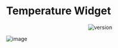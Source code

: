 # Temperature Widget

<p align="center">
  <a style="text-decoration:none"#" target="_blank">
   <img src="https://img.shields.io/badge/Under%20Development-grey" alt="version" />
 </a>
</p>

![image](https://user-images.githubusercontent.com/37962354/83829983-bf74ad00-a6a9-11ea-9b99-670254ff4707.png)
